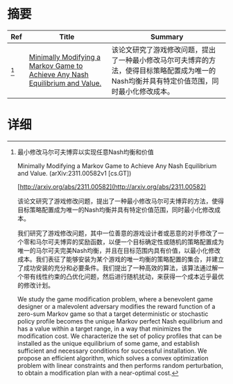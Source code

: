 # 摘要

| Ref | Title | Summary |
| --- | --- | --- |
| [^1] | [Minimally Modifying a Markov Game to Achieve Any Nash Equilibrium and Value.](http://arxiv.org/abs/2311.00582) | 该论文研究了游戏修改问题，提出了一种最小修改马尔可夫博弈的方法，使得目标策略配置成为唯一的Nash均衡并具有特定价值范围，同时最小化修改成本。 |

# 详细

[^1]: 最小修改马尔可夫博弈以实现任意Nash均衡和价值

    Minimally Modifying a Markov Game to Achieve Any Nash Equilibrium and Value. (arXiv:2311.00582v1 [cs.GT])

    [http://arxiv.org/abs/2311.00582](http://arxiv.org/abs/2311.00582)

    该论文研究了游戏修改问题，提出了一种最小修改马尔可夫博弈的方法，使得目标策略配置成为唯一的Nash均衡并具有特定价值范围，同时最小化修改成本。

    

    我们研究了游戏修改问题，其中一位善意的游戏设计者或恶意的对手修改了一个零和马尔可夫博弈的奖励函数，以便一个目标确定性或随机的策略配置成为唯一的马尔可夫完美Nash均衡，并且在目标范围内具有价值，以最小化修改成本。我们表征了能够安装为某个游戏的唯一均衡的策略配置的集合，并建立了成功安装的充分和必要条件。我们提出了一种高效的算法，该算法通过解一个带有线性约束的凸优化问题，然后进行随机扰动，来获得一个成本近乎最优的修改计划。

    We study the game modification problem, where a benevolent game designer or a malevolent adversary modifies the reward function of a zero-sum Markov game so that a target deterministic or stochastic policy profile becomes the unique Markov perfect Nash equilibrium and has a value within a target range, in a way that minimizes the modification cost. We characterize the set of policy profiles that can be installed as the unique equilibrium of some game, and establish sufficient and necessary conditions for successful installation. We propose an efficient algorithm, which solves a convex optimization problem with linear constraints and then performs random perturbation, to obtain a modification plan with a near-optimal cost.
    

